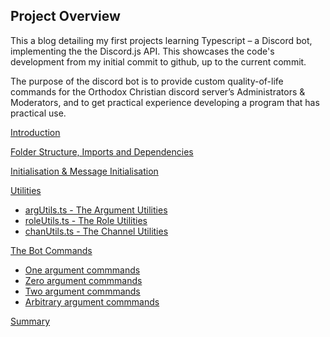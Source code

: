 ## Project Overview

This a blog detailing my first projects learning Typescript – a Discord bot, implementing the the Discord.js API. This showcases the code's development from my initial commit to github, up to the current commit. 

The purpose of the discord bot is to provide custom quality-of-life commands for the Orthodox Christian discord server’s Administrators & Moderators, and to get practical experience developing a program that has practical use.

[Introduction](introduction.md)

[Folder Structure, Imports and Dependencies](importsSection.md)

[Initialisation & Message Initialisation](initialisationAndOnMessage.md)

[Utilities](utilities.md)
- [argUtils.ts - The Argument Utilities](utilities/argUtils.md)
- [roleUtils.ts - The Role Utilities](utilities/roleUtils.md)
- [chanUtils.ts - The Channel Utilities](utilities/roleUtils.md)

[The Bot Commands](botCommands.md)
- [One argument commmands](commandDev/oneArg.md)
- [Zero argument commmands](commandDev/zeroArgs.md)
- [Two argument commmands](commandDev/twoArgs.md)
- [Arbitrary argument commmands](commandDev/arbitraryArgs.md)

[Summary](summary.md)

